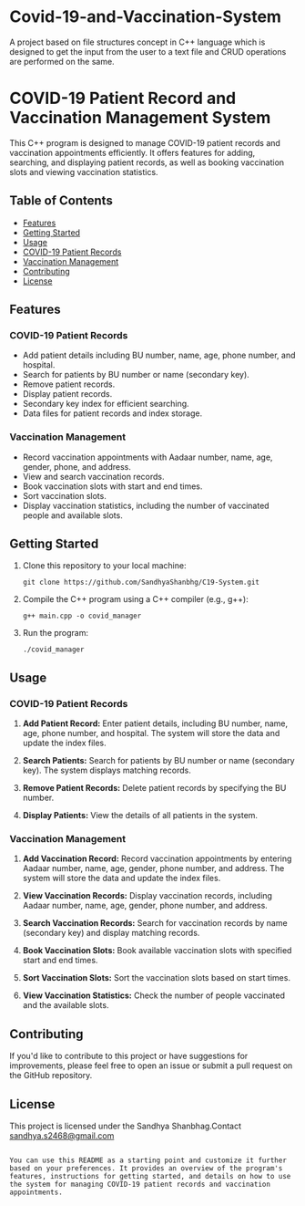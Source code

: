 # Covid-19-and-Vaccination-System

A project based on file structures concept in C++ language which is  designed to get the input from the user to a text file and CRUD  operations are performed on the same. 
# COVID-19 Patient Record and Vaccination Management System

This C++ program is designed to manage COVID-19 patient records and vaccination appointments efficiently. It offers features for adding, searching, and displaying patient records, as well as booking vaccination slots and viewing vaccination statistics.

## Table of Contents

- [Features](#features)
- [Getting Started](#getting-started)
- [Usage](#usage)
- [COVID-19 Patient Records](#covid-19-patient-records)
- [Vaccination Management](#vaccination-management)
- [Contributing](#contributing)
- [License](#license)

## Features

### COVID-19 Patient Records

- Add patient details including BU number, name, age, phone number, and hospital.
- Search for patients by BU number or name (secondary key).
- Remove patient records.
- Display patient records.
- Secondary key index for efficient searching.
- Data files for patient records and index storage.

### Vaccination Management

- Record vaccination appointments with Aadaar number, name, age, gender, phone, and address.
- View and search vaccination records.
- Book vaccination slots with start and end times.
- Sort vaccination slots.
- Display vaccination statistics, including the number of vaccinated people and available slots.

## Getting Started

1. Clone this repository to your local machine:

   ```shell
   git clone https://github.com/SandhyaShanbhg/C19-System.git
   ```

2. Compile the C++ program using a C++ compiler (e.g., g++):

   ```shell
   g++ main.cpp -o covid_manager
   ```

3. Run the program:

   ```shell
   ./covid_manager
   ```

## Usage

### COVID-19 Patient Records

1. **Add Patient Record:** Enter patient details, including BU number, name, age, phone number, and hospital. The system will store the data and update the index files.

2. **Search Patients:** Search for patients by BU number or name (secondary key). The system displays matching records.

3. **Remove Patient Records:** Delete patient records by specifying the BU number.

4. **Display Patients:** View the details of all patients in the system.

### Vaccination Management

1. **Add Vaccination Record:** Record vaccination appointments by entering Aadaar number, name, age, gender, phone number, and address. The system will store the data and update the index files.

2. **View Vaccination Records:** Display vaccination records, including Aadaar number, name, age, gender, phone number, and address.

3. **Search Vaccination Records:** Search for vaccination records by name (secondary key) and display matching records.

4. **Book Vaccination Slots:** Book available vaccination slots with specified start and end times.

5. **Sort Vaccination Slots:** Sort the vaccination slots based on start times.

6. **View Vaccination Statistics:** Check the number of people vaccinated and the available slots.

## Contributing

If you'd like to contribute to this project or have suggestions for improvements, please feel free to open an issue or submit a pull request on the GitHub repository.

## License

This project is licensed under the Sandhya Shanbhag.Contact sandhya.s2468@gmail.com 
```

You can use this README as a starting point and customize it further based on your preferences. It provides an overview of the program's features, instructions for getting started, and details on how to use the system for managing COVID-19 patient records and vaccination appointments.

